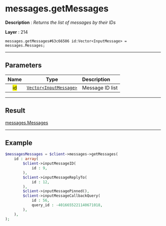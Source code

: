 # messages.getMessages

**Description** : *Returns the list of messages by their IDs*

**Layer** : 214

```tl
messages.getMessages#63c66506 id:Vector<InputMessage> = messages.Messages;
```

---

## Parameters

| Name | Type | Description |
| :---: | :---: | :--- |
| <mark>id</mark> | [`Vector<InputMessage>`](type/InputMessage) | Message ID list |

---

## Result

[messages.Messages](type/messages.Messages)

---

## Example

```php
$messagesMessages = $client->messages->getMessages(
	id : array(
		$client->inputMessageID(
			id : 9,
		),
		$client->inputMessageReplyTo(
			id : 12,
		),
		$client->inputMessagePinned(),
		$client->inputMessageCallbackQuery(
			id : 56,
			query_id : -4016655221140671018,
		),
	),
);
```